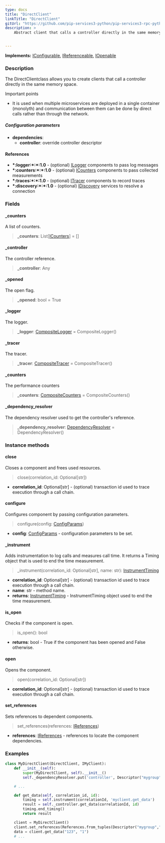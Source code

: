 ```yaml
---
type: docs
title: "DirectClient"
linkTitle: "DirectClient"
gitUrl: "https://github.com/pip-services3-python/pip-services3-rpc-python"
description: >
    Abstract client that calls a controller directly in the same memory space.

   
---
```


**Implements:** [IConfigurable](../../../commons/config/iconfigurable), [IReferenceable](../../../commons/refer/ireferenceable), [IOpenable](../../../commons/run/iopenable)

### Description

The DirectClientclass allows you to create clients that call a controller directly in the same memory space.

Important points

-  It is used when multiple microservices are deployed in a single container (monolyth) and communication between them can be done by direct calls rather than through the network.

##### Configuration parameters

- **dependencies**:
    - **controller**: override controller descriptor

#### References

- **\*:logger:\*:\*:1.0** - (optional) [ILogger](../../../components/log/ilogger) components to pass log messages
- **\*:counters:\*:\*:1.0** - (optional) [ICounters](../../../components/count/icounters) components to pass collected measurements
- **\*:traces:\*:\*:1.0** - (optional) [ITracer](../../../components/trace/itracer) components to record traces
- **\*:discovery:\*:\*:1.0** - (optional) [IDiscovery](../../../components/connect/idiscovery) services to resolve a connection


### Fields

<span class="hide-title-link">

#### _counters
A list of counters.
> **_counters**: List[[ICounters](../icounters)] = []

#### _controller
The controller reference.
> **_controller**: Any

#### _opened
The open flag.
> **_opened**: bool = True

#### _logger
The logger.
> **_logger**: [CompositeLogger](../../../components/log/composite_logger) = CompositeLogger()

#### _tracer
The tracer.
> **_tracer**: [CompositeTracer](../../../components/trace/composite_tracer) = CompositeTracer()

#### _counters
The performance counters
> **_counters**: [CompositeCounters](../../../components/count/composite_counters) = CompositeCounters()

#### _dependency_resolver
The dependency resolver used to get the controller's reference.
> **_dependency_resolver**: [DependencyResolver](../../../commons/refer/dependency_resolver) = DependencyResolver()

</span>



### Instance methods

#### close
Closes a component and frees used resources.

> close(correlation_id: Optional[str])

- **correlation_id**: Optional[str] - (optional) transaction id used to trace execution through a call chain.


#### configure
Configures component by passing configuration parameters.

> configure(config: [ConfigParams](../../../commons/config/config_params))

- **config**: [ConfigParams](../../../commons/config/config_params) - configuration parameters to be set.


#### _instrument
Adds instrumentation to log calls and measures call time.
It returns a Timing object that is used to end the time measurement.

> _instrument(correlation_id: Optional[str], name: str): [InstrumentTiming](../../services/instrument_timing)

- **correlation_id**: Optional[str] - (optional) transaction id used to trace execution through a call chain.
- **name**: str - method name.
- **returns**: [InstrumentTiming](../../services/instrument_timing) - InstrumentTiming object used to end the time measurement.



#### is_open
Checks if the component is open.

> is_open(): bool

- **returns**: bool - True if the component has been opened and False otherwise.


#### open
Opens the component.

> open(correlation_id: Optional[str])

- **correlation_id**: Optional[str] - (optional) transaction id used to trace execution through a call chain.


#### set_references
Sets references to dependent components.

> set_references(references: [IReferences](../../../commons/refer/ireferences))

- **references**: [IReferences](../../../commons/refer/ireferences) - references to locate the component dependencies.

### Examples

```python
class MyDirectClient(DirectClient, IMyClient):
    def __init__(self):
        super(MyDirectClient, self).__init__()
        self._dependencyResolver.put('controller', Descriptor("mygroup", "controller", "*", "*", "*"))

    # ...

    def get_data(self, correlation_id, id):
        timing = self.instrument(correlationId, 'myclient.get_data')
        result = self._controller.get_data(correlationId, id)
        timing.end_timing()
        return result

    client = MyDirectClient()
    client.set_references(References.from_tuples(Descriptor("mygroup","controller","default","default","1.0"), controller))
    data = client.get_data("123", "1")
    # ...
```
